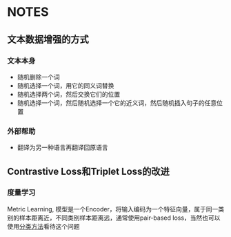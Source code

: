 # NOTES



## 文本数据增强的方式

### 文本本身

- 随机删除一个词
- 随机选择一个词，用它的同义词替换
- 随机选择两个词，然后交换它们的位置
- 随机选择一个词，然后随机选择一个它的近义词，然后随机插入句子的任意位置

### 外部帮助

- 翻译为另一种语言再翻译回原语言

## Contrastive Loss和Triplet Loss的改进

### 度量学习

Metric Learning, 模型是一个Encoder，将输入编码为一个特征向量，属于同一类别的样本距离近，不同类别样本距离远，通常使用pair-based loss，当然也可以使用[分类方法](<https://spaces.ac.cn/archives/5743>)看待这个问题

